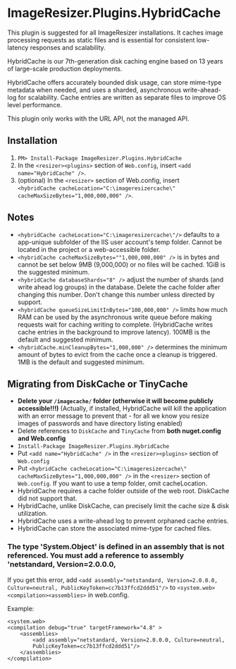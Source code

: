 # ImageResizer.Plugins.HybridCache

This plugin is suggested for all ImageResizer installations. It caches image processing requests as static files and is essential for consistent low-latency responses and scalability.


HybridCache is our 7th-generation disk caching engine based on 13 years of large-scale production deployments.

HybridCache offers accurately bounded disk usage,
can store mime-type metadata when needed, and uses a sharded, asynchronous write-ahead-log for scalability. Cache entries are written as separate files to improve OS level performance.

This plugin only works with the URL API, not the managed API.

## Installation

1. ` PM> Install-Package ImageResizer.Plugins.HybridCache `
2. In the `<resizer><plugins>` section of `Web.config`, insert `<add name="HybridCache" />`.
3. (optional) In the `<resizer>` section of Web.config, insert <br />
   `<hybridCache cacheLocation="C:\imageresizercache\" cacheMaxSizeBytes="1,000,000,000" />`.



## Notes

* `<hybridCache cacheLocation="C:\imageresizercache\"/>` defaults to a app-unique subfolder of the IIS user account's temp folder. Cannot be located in the project or a web-accessible folder.
* `<hybridCache cacheMaxSizeBytes=""1,000,000,000" />` is in bytes and cannot be set below 9MB (9,000,000) or no files will be cached. 1GiB is the suggested minimum.
* `<hybridCache databaseShards="8" />` adjust the number of shards (and write ahead log groups) in the database. Delete the cache folder after changing this number. Don't change this number unless directed by support.
* `<hybridCache queueSizeLimitInBytes="100,000,000" />` limits how much RAM can be used by the asynchronous write queue before making requests wait for caching writing to complete. (HybridCache writes cache entries in the background to improve latency). 100MB is the default and suggested minimum.
* `<hybridCache.minCleanupBytes="1,000,000" />` determines the minimum amount of bytes to evict from the cache once a cleanup is triggered. 1MB is the default and suggested minimum.

## Migrating from DiskCache or TinyCache

* **Delete your `/imagecache/` folder (otherwise it will become publicly accessible!!!)** (Actually, if installed, HybridCache will kill the application with an error message to prevent that - for all we know you resize images of passwords and have directory listing enabled)
* Delete references to `DiskCache` and `TinyCache` from **both nuget.config and Web.config**
* `Install-Package ImageResizer.Plugins.HybridCache`
* Put `<add name="HybridCache" />` in the `<resizer><plugins>` section of `Web.config`
* Put `<hybridCache cacheLocation="C:\imageresizercache\" cacheMaxSizeBytes="1,000,000,000" />` in the `<resizer>` section of `Web.config`. If you want to use a temp folder, omit cacheLocation.
* HybridCache requires a cache folder outside of the web root. DiskCache did not support that.
* HybridCache, unlike DiskCache, can precisely limit the cache size & disk utilization.
* HybridCache uses a write-ahead log to prevent orphaned cache entries.
* HybridCache can store the associated mime-type for cached files.


### The type 'System.Object' is defined in an assembly that is not referenced. You must add a reference to assembly 'netstandard, Version=2.0.0.0,

If you get this error, add `<add assembly="netstandard, Version=2.0.0.0, Culture=neutral,
PublicKeyToken=cc7b13ffcd2ddd51"/>` to `<system.web><compilation><assemblies>` in web.config.

Example:
```
<system.web>
<compilation debug="true" targetFramework="4.8" >
    <assemblies>
        <add assembly="netstandard, Version=2.0.0.0, Culture=neutral,
        PublicKeyToken=cc7b13ffcd2ddd51"/>
    </assemblies>
</compilation>
```
